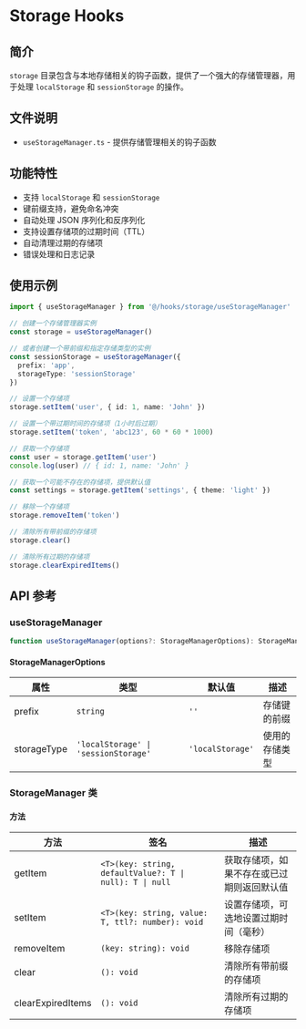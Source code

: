 # Storage Hooks

## 简介

`storage` 目录包含与本地存储相关的钩子函数，提供了一个强大的存储管理器，用于处理 `localStorage` 和 `sessionStorage` 的操作。

## 文件说明

- `useStorageManager.ts` - 提供存储管理相关的钩子函数

## 功能特性

- 支持 `localStorage` 和 `sessionStorage`
- 键前缀支持，避免命名冲突
- 自动处理 JSON 序列化和反序列化
- 支持设置存储项的过期时间（TTL）
- 自动清理过期的存储项
- 错误处理和日志记录

## 使用示例

```typescript
import { useStorageManager } from '@/hooks/storage/useStorageManager'

// 创建一个存储管理器实例
const storage = useStorageManager()

// 或者创建一个带前缀和指定存储类型的实例
const sessionStorage = useStorageManager({
  prefix: 'app',
  storageType: 'sessionStorage'
})

// 设置一个存储项
storage.setItem('user', { id: 1, name: 'John' })

// 设置一个带过期时间的存储项（1小时后过期）
storage.setItem('token', 'abc123', 60 * 60 * 1000)

// 获取一个存储项
const user = storage.getItem('user')
console.log(user) // { id: 1, name: 'John' }

// 获取一个可能不存在的存储项，提供默认值
const settings = storage.getItem('settings', { theme: 'light' })

// 移除一个存储项
storage.removeItem('token')

// 清除所有带前缀的存储项
storage.clear()

// 清除所有过期的存储项
storage.clearExpiredItems()
```

## API 参考

### useStorageManager

```typescript
function useStorageManager(options?: StorageManagerOptions): StorageManager
```

#### StorageManagerOptions

| 属性 | 类型 | 默认值 | 描述 |
| --- | --- | --- | --- |
| prefix | `string` | `''` | 存储键的前缀 |
| storageType | `'localStorage' \| 'sessionStorage'` | `'localStorage'` | 使用的存储类型 |

### StorageManager 类

#### 方法

| 方法 | 签名 | 描述 |
| --- | --- | --- |
| getItem | `<T>(key: string, defaultValue?: T \| null): T \| null` | 获取存储项，如果不存在或已过期则返回默认值 |
| setItem | `<T>(key: string, value: T, ttl?: number): void` | 设置存储项，可选地设置过期时间（毫秒） |
| removeItem | `(key: string): void` | 移除存储项 |
| clear | `(): void` | 清除所有带前缀的存储项 |
| clearExpiredItems | `(): void` | 清除所有过期的存储项 |